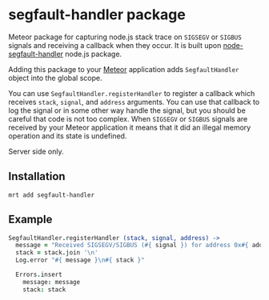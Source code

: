 segfault-handler package
========================

Meteor package for capturing node.js stack trace on `SIGSEGV` or `SIGBUS` signals and receiving a callback
when they occur. It is built upon [node-segfault-handler](https://github.com/ddopson/node-segfault-handler)
node.js package.

Adding this package to your [Meteor](http://www.meteor.com/) application adds `SegfaultHandler` object into
the global scope.

You can use `SegfaultHandler.registerHandler` to register a callback which receives `stack`, `signal`, and
`address` arguments. You can use that callback to log the signal or in some other way handle the signal,
but you should be careful that code is not too complex. When `SIGSEGV` or `SIGBUS` signals are received by
your Meteor application it means that it did an illegal memory operation and its state is undefined.

Server side only.

Installation
------------

```
mrt add segfault-handler
```

Example
-------

```coffee
SegfaultHandler.registerHandler (stack, signal, address) ->
  message = "Received SIGSEGV/SIGBUS (#{ signal }) for address 0x#{ address.toString(16) }"
  stack = stack.join '\n'
  Log.error "#{ message }\n#{ stack }"

  Errors.insert
    message: message
    stack: stack
```
